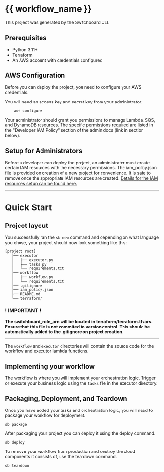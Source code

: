 # {{ workflow_name }}

This project was generated by the Switchboard CLI.

## Prerequisites

- Python 3.11+
- Terraform
- An AWS account with credentials configured

## AWS Configuration

Before you can deploy the project, you need to configure your AWS credentials.

You will need an access key and secret key from your administrator.
    
```bash
    aws configure
```

Your administrator should grant you permissions to manage Lambda, SQS, and DynamoDB resources. 
The specific permissions required are listed in the "Developer IAM Policy" section of the admin docs (link in section below).

## Setup for Administrators

Before a developer can deploy the project, an administrator must create certain IAM resources with the necessary permissions. 
The iam_policy.json file is provided on creation of a new project for convenience. It is safe to remove once the appropriate IAM resources are created.
[Details for the IAM resources setup can be found here.](https://github.com/osteensco/switchboard/blob/main/docs/admin.md)

__________________________________________________________

# Quick Start

## Project layout

You successfully ran the `sb new` command and depending on what language you chose, your project should now look something like this:

```
[project root]
   ├── executor
   │   ├── executor.py
   │   ├── tasks.py
   │   └── requirements.txt
   ├── workflow
   │   ├── workflow.py
   │   └── requirements.txt
   ├── .gitignore
   ├── iam_policy.json
   ├── README.md
   └── terraform/
```

### ! IMPORTANT !
<!-- TODO - delete this warning once secret terraform vars is fixed -->
**The switchboard_role_arn will be located in terraform/terraform.tfvars. Ensure that this file is not commited to version control. 
This should be automatically added to the .gitignore on project creation.**
__________________________________________________________

The `workflow` and `executor` directories will contain the source code for the workflow and executor lambda functions.

## Implementing your workflow

The workflow is where you will implement your orchestration logic. Trigger or execute your business logic using the `tasks` file in the executor directory.

## Packaging, Deployment, and Teardown
Once you have added your tasks and orchestration logic, you will need to package your workflow for deployment.
```
sb package
```

After packaging your project you can deploy it using the deploy command.
```
sb deploy
```

To remove your workflow from production and destroy the cloud components it consists of, use the teardown command.
```
sb teardown
```



